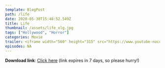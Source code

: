 ```yaml
---
template: BlogPost
path: /life
date: 2020-05-30T15:48:52.549Z
title: Life
thumbnail: /assets/life_xlg.jpg
tags: ["Hollywood", "Horror"]
categories: Movie
trailer: <iframe width="560" height="315" src="https://www.youtube-nocookie.com/embed/cuA-xqBw4jE" frameborder="0" allow="accelerometer; autoplay; encrypted-media; gyroscope; picture-in-picture" allowfullscreen></iframe>
episodes: NA
---
```


**Download link**: [Click here](https://we.tl/t-uC7ceHiQ2v) (link expires in 7 days, so please hurry!)
